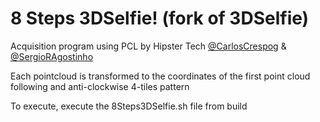 8 Steps 3DSelfie! (fork of 3DSelfie)
=========================== 
Acquisition program using PCL by Hipster Tech [@CarlosCrespog](https://github.com/carloscrespog) & [@SergioRAgostinho](https://github.com/SergioRAgostinho)

Each pointcloud is transformed to the coordinates of the first point cloud following and anti-clockwise 4-tiles pattern

To execute, execute the 8Steps3DSelfie.sh file from build